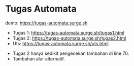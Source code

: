 # Tugas Automata

demo: https://tugas-automata.surge.sh

  - Tugas 1: https://tugas-automata.surge.sh/tugas1.html
  - Tugas 2: https://tugas-automata.surge.sh/tugas2.html
  - Uts: https://tugas-automata.surge.sh/uts.html


  * Tugas 2 hanya sedikit pengecekan tambahan di line 70.
  * Tambahan alur alternatif.
